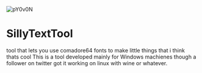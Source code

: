 ![pY0v0N](https://user-images.githubusercontent.com/111040151/184268676-499849cc-2516-410b-a872-af5bf7415e8c.png)
# SillyTextTool
 tool that lets you use comadore64 fonts to make little things that i think thats cool
 This is a tool developed mainly for Windows machienes though a follower on twitter got it working on linux with wine or whatever.

